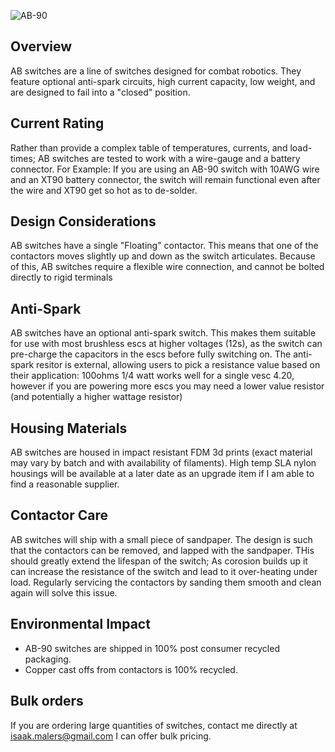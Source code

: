 ![AB-90](./Images/90/bags.jpg)

## Overview

AB switches are a line of switches designed for combat robotics.  They feature optional anti-spark circuits, high current capacity, low weight, and are designed to fail into a "closed" position.

## Current Rating

Rather than provide a complex table of temperatures, currents, and load-times;  AB switches are tested to work with a wire-gauge and a battery connector.  For Example:  If you are using an AB-90 switch with 10AWG wire and an XT90 battery connector, the switch will remain functional even after the wire and XT90 get so hot as to de-solder.

## Design Considerations

AB switches have a single "Floating" contactor.  This means that one of the contactors moves slightly up and down as the switch articulates.  Because of this, AB switches require a flexible wire connection, and cannot be bolted directly to rigid terminals

## Anti-Spark

AB switches have an optional anti-spark switch.  This makes them suitable for use with most brushless escs at higher voltages (12s), as the switch can pre-charge the capacitors in the escs before fully switching on.  The anti-spark resitor is external, allowing users to pick a resistance value based on their application:  100ohms 1/4 watt works well for a single vesc 4.20, however if you are powering more escs you may need a lower value resistor (and potentially a higher wattage resistor)

## Housing Materials

AB switches are housed in impact resistant FDM 3d prints (exact material may vary by batch and with availability of filaments).  High temp SLA nylon housings will be available at a later date as an upgrade item if I am able to find a reasonable supplier.

## Contactor Care

AB switches will ship with a small piece of sandpaper.  The design is such that the contactors can be removed, and lapped with the sandpaper.  THis should greatly extend the lifespan of the switch;  As corosion builds up it can increase the resistance of the switch and lead to it over-heating under load.  Regularly servicing the contactors by sanding them smooth and clean again will solve this issue.

## Environmental Impact

* AB-90 switches are shipped in 100% post consumer recycled packaging.
* Copper cast offs from contactors is 100% recycled.

## Bulk orders

If you are ordering large quantities of switches, contact me directly at isaak.malers@gmail.com I can offer bulk pricing.